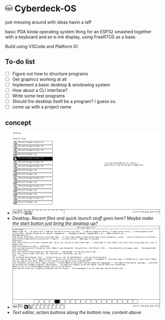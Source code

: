 # ![burger](/Firmware/Assets/Desktop/burger.png) Cyberdeck-OS

just messing around with ideas
havin a laff

basic PDA kinda operating system thing for an ESP32 smashed together with a keyboard and an e-ink display, using FreeRTOS as a base.

Build using VSCode and Platform IO

## To-do list
- [ ] Figure out how to structure programs
- [ ] Get graphics working at all
- [ ] Implement a basic desktop & windowing system
- [ ] How about a CLI interface?
- [ ] Write some test programs
- [ ] Should the desktop itself be a program? I guess so.
- [ ] come up with a project name

## concept

- ![Mockup1](/assets/mockup-desktop.png)
- *Desktop. Recent files and quick launch stuff goes here? Maybe make the start button just bring the desktop up?*
- ![Mockup1](/assets/mockup-texteditor.png)
- *Text editor, action buttons along the bottom row, content above*
